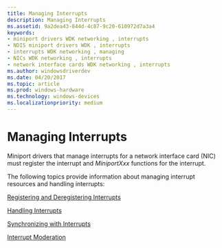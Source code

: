 ```yaml
---
title: Managing Interrupts
description: Managing Interrupts
ms.assetid: 9a2dea43-844d-4c87-9c20-610972d7a3a4
keywords:
- miniport drivers WDK networking , interrupts
- NDIS miniport drivers WDK , interrupts
- interrupts WDK networking , managing
- NICs WDK networking , interrupts
- network interface cards WDK networking , interrupts
ms.author: windowsdriverdev
ms.date: 04/20/2017
ms.topic: article
ms.prod: windows-hardware
ms.technology: windows-devices
ms.localizationpriority: medium
---
```


# Managing Interrupts





Miniport drivers that manage interrupts for a network interface card (NIC) must register the interrupt and *MiniportXxx* functions for the interrupt.

The following topics provide information about managing interrupt resources and handling interrupts:

[Registering and Deregistering Interrupts](registering-and-deregistering-interrupts.md)

[Handling Interrupts](handling-interrupts.md)

[Synchronizing with Interrupts](synchronizing-with-interrupts.md)

[Interrupt Moderation](interrupt-moderation.md)

 

 





